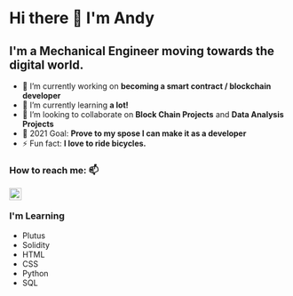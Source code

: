 # Hi there 👋 I'm Andy

## I'm a Mechanical Engineer moving towards the digital world.

<!--
**andywoodruff6/andywoodruff6** is a ✨ _special_ ✨ repository because its `README.md` (this file) appears on your GitHub profile.
Here are some ideas to get you started: -->

- 🔭 I’m currently working on <b>becoming a smart contract / blockchain developer</b>
- 🌱 I’m currently learning <b>a lot!</b>
- 👯 I’m looking to collaborate on <b>Block Chain Projects</b> and <b>Data Analysis Projects</b>
- 💬 2021 Goal: <b>Prove to my spose I can make it as a developer</b>
- ⚡ Fun fact: <b>I love to ride bicycles.</b>

### How to reach me: 📫

[<img align="left" alt="codeSTACKr | LinkedIn" width="22px" src="https://cdn.jsdelivr.net/npm/simple-icons@v3/icons/linkedin.svg" />][linkedin]
<br>
### I'm Learning
- Plutus
- Solidity
- HTML
- CSS
- Python
- SQL








[linkedin]: https://www.linkedin.com/in/andrew-woodruff-72b70075/

